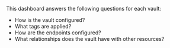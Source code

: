 This dashboard answers the following questions for each vault:

- How is the vault configured?
- What tags are applied?
- How are the endpoints configured?
- What relationships does the vault have with other resources?
